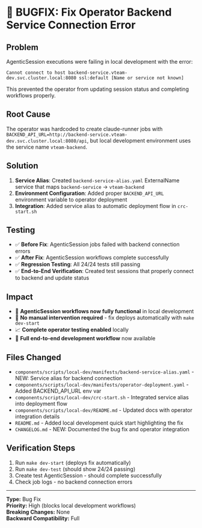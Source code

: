 # 🔧 BUGFIX: Fix Operator Backend Service Connection Error

## Problem

AgenticSession executions were failing in local development with the error:
```
Cannot connect to host backend-service.vteam-dev.svc.cluster.local:8080 ssl:default [Name or service not known]
```

This prevented the operator from updating session status and completing workflows properly.

## Root Cause

The operator was hardcoded to create claude-runner jobs with `BACKEND_API_URL=http://backend-service.vteam-dev.svc.cluster.local:8080/api`, but local development environment uses the service name `vteam-backend`.

## Solution

1. **Service Alias**: Created `backend-service-alias.yaml` ExternalName service that maps `backend-service` → `vteam-backend`
2. **Environment Configuration**: Added proper `BACKEND_API_URL` environment variable to operator deployment
3. **Integration**: Added service alias to automatic deployment flow in `crc-start.sh`

## Testing

- ✅ **Before Fix**: AgenticSession jobs failed with backend connection errors
- ✅ **After Fix**: AgenticSession workflows complete successfully 
- ✅ **Regression Testing**: All 24/24 tests still passing
- ✅ **End-to-End Verification**: Created test sessions that properly connect to backend and update status

## Impact

- 🎯 **AgenticSession workflows now fully functional** in local development
- 🔧 **No manual intervention required** - fix deploys automatically with `make dev-start`
- 📈 **Complete operator testing enabled** locally
- 🚀 **Full end-to-end development workflow** now available

## Files Changed

- `components/scripts/local-dev/manifests/backend-service-alias.yaml` - NEW: Service alias for backend connection
- `components/scripts/local-dev/manifests/operator-deployment.yaml` - Added BACKEND_API_URL env var
- `components/scripts/local-dev/crc-start.sh` - Integrated service alias into deployment flow
- `components/scripts/local-dev/README.md` - Updated docs with operator integration details
- `README.md` - Added local development quick start highlighting the fix
- `CHANGELOG.md` - NEW: Documented the bug fix and operator integration

## Verification Steps

1. Run `make dev-start` (deploys fix automatically)
2. Run `make dev-test` (should show 24/24 passing)
3. Create test AgenticSession - should complete successfully
4. Check job logs - no backend connection errors

---

**Type:** Bug Fix  
**Priority:** High (blocks local development workflows)  
**Breaking Changes:** None  
**Backward Compatibility:** Full
